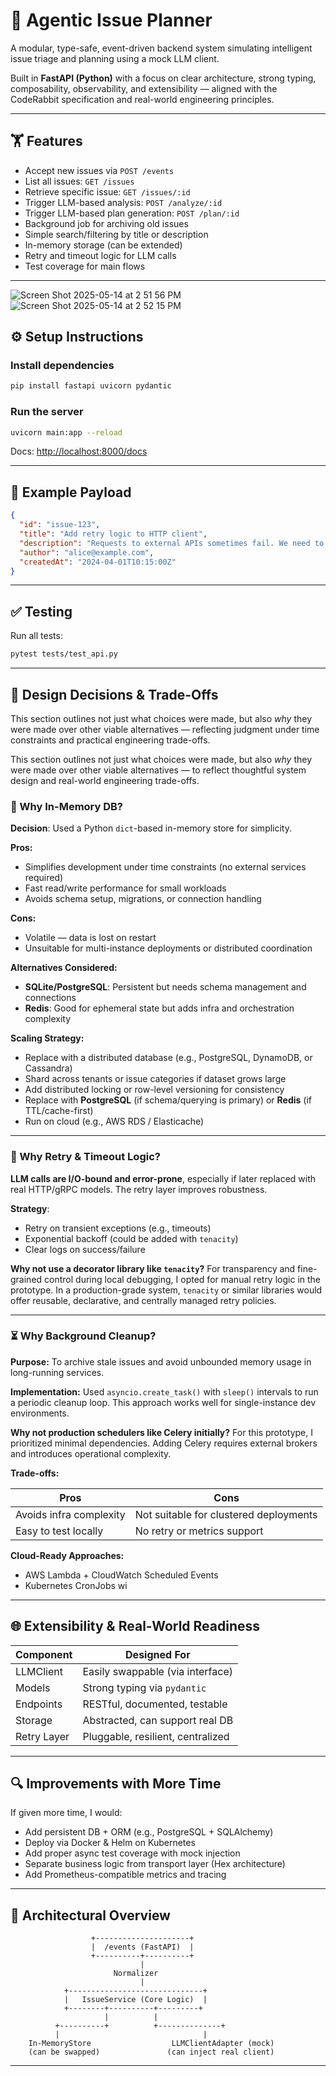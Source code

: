 # 🐇 Agentic Issue Planner

A modular, type-safe, event-driven backend system simulating intelligent issue triage and planning using a mock LLM client.

Built in **FastAPI (Python)** with a focus on clear architecture, strong typing, composability, observability, and extensibility — aligned with the CodeRabbit specification and real-world engineering principles.

---

## 🏋️ Features

* Accept new issues via `POST /events`
* List all issues: `GET /issues`
* Retrieve specific issue: `GET /issues/:id`
* Trigger LLM-based analysis: `POST /analyze/:id`
* Trigger LLM-based plan generation: `POST /plan/:id`
* Background job for archiving old issues
* Simple search/filtering by title or description
* In-memory storage (can be extended)
* Retry and timeout logic for LLM calls
* Test coverage for main flows

---
![Screen Shot 2025-05-14 at 2 51 56 PM](https://github.com/user-attachments/assets/bcfe207b-e34a-468b-938e-acf09057c804)
![Screen Shot 2025-05-14 at 2 52 15 PM](https://github.com/user-attachments/assets/b756178e-5913-4cef-a29b-0282ee4e9ba4)

## ⚙️ Setup Instructions

### Install dependencies

```bash
pip install fastapi uvicorn pydantic
```

### Run the server

```bash
uvicorn main:app --reload
```

Docs: [http://localhost:8000/docs](http://localhost:8000/docs)

---

## 🧪 Example Payload

```json
{
  "id": "issue-123",
  "title": "Add retry logic to HTTP client",
  "description": "Requests to external APIs sometimes fail. We need to add automatic retries.",
  "author": "alice@example.com",
  "createdAt": "2024-04-01T10:15:00Z"
}
```

---

## ✅ Testing

Run all tests:

```bash
pytest tests/test_api.py
```

---

## 🧠 Design Decisions & Trade-Offs

This section outlines not just what choices were made, but also *why* they were made over other viable alternatives — reflecting judgment under time constraints and practical engineering trade-offs.

This section outlines not just what choices were made, but also *why* they were made over other viable alternatives — to reflect thoughtful system design and real-world engineering trade-offs.

### 💃️ Why In-Memory DB?

**Decision**: Used a Python `dict`-based in-memory store for simplicity.

**Pros:**

* Simplifies development under time constraints (no external services required)
* Fast read/write performance for small workloads
* Avoids schema setup, migrations, or connection handling

**Cons:**

* Volatile — data is lost on restart
* Unsuitable for multi-instance deployments or distributed coordination

**Alternatives Considered:**

* **SQLite/PostgreSQL**: Persistent but needs schema management and connections
* **Redis**: Good for ephemeral state but adds infra and orchestration complexity

**Scaling Strategy:**

* Replace with a distributed database (e.g., PostgreSQL, DynamoDB, or Cassandra)
* Shard across tenants or issue categories if dataset grows large
* Add distributed locking or row-level versioning for consistency
* Replace with **PostgreSQL** (if schema/querying is primary) or **Redis** (if TTL/cache-first)
* Run on cloud (e.g., AWS RDS / Elasticache)

---

### 🔄 Why Retry & Timeout Logic?

**LLM calls are I/O-bound and error-prone**, especially if later replaced with real HTTP/gRPC models. The retry layer improves robustness.

**Strategy**:

* Retry on transient exceptions (e.g., timeouts)
* Exponential backoff (could be added with `tenacity`)
* Clear logs on success/failure

**Why not use a decorator library like `tenacity`?**
For transparency and fine-grained control during local debugging, I opted for manual retry logic in the prototype. In a production-grade system, `tenacity` or similar libraries would offer reusable, declarative, and centrally managed retry policies.

---

### ⏳ Why Background Cleanup?

**Purpose:**
To archive stale issues and avoid unbounded memory usage in long-running services.

**Implementation:**
Used `asyncio.create_task()` with `sleep()` intervals to run a periodic cleanup loop. This approach works well for single-instance dev environments.

**Why not production schedulers like Celery initially?**
For this prototype, I prioritized minimal dependencies. Adding Celery requires external brokers and introduces operational complexity.

**Trade-offs:**

| Pros                    | Cons                                   |
| ----------------------- | -------------------------------------- |
| Avoids infra complexity | Not suitable for clustered deployments |
| Easy to test locally    | No retry or metrics support            |

**Cloud-Ready Approaches:**

* AWS Lambda + CloudWatch Scheduled Events
* Kubernetes CronJobs wi

---

## 🌐 Extensibility & Real-World Readiness

| Component   | Designed For                      |
| ----------- | --------------------------------- |
| LLMClient   | Easily swappable (via interface)  |
| Models      | Strong typing via `pydantic`      |
| Endpoints   | RESTful, documented, testable     |
| Storage     | Abstracted, can support real DB   |
| Retry Layer | Pluggable, resilient, centralized |

---

## 🔍 Improvements with More Time

If given more time, I would:

* Add persistent DB + ORM (e.g., PostgreSQL + SQLAlchemy)
* Deploy via Docker & Helm on Kubernetes
* Add proper async test coverage with mock injection
* Separate business logic from transport layer (Hex architecture)
* Add Prometheus-compatible metrics and tracing

---

## 🧭 Architectural Overview

```
                  +---------------------+
                  |  /events (FastAPI)  |
                  +----------+----------+
                             |
                       Normalizer
                             |
            +------------------------------+
            |   IssueService (Core Logic)  |
            +--------+----------+---------+
                     |          |
          +----------+          +--------------+
          |                                |
    In-MemoryStore                  LLMClientAdapter (mock)
    (can be swapped)               (can inject real client)
```

---

